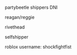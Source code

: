 

partybeetle shippers DNI 

reagan/reggie 

rivethead 

selfshipper 

roblox username: shockfightfist
